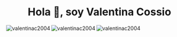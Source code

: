 <h1 align="center">Hola 👋, soy Valentina Cossio</h1>


<p><img align="left" src="https://github-readme-stats.vercel.app/api/top-langs?username=valentinac2004&show_icons=true&locale=en&layout=compact" alt="valentinac2004" /> </p>

<p> <img align="left" src="https://github-readme-stats.vercel.app/api?username=valentinac2004&show_icons=true&locale=en" alt="valentinac2004" /> </p>

<p><img align="center" src="https://github-readme-streak-stats.herokuapp.com/?user=valentinac2004&" alt="valentinac2004" /></p>
